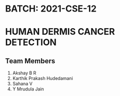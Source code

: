 # BATCH: 2021-CSE-12
# HUMAN DERMIS CANCER DETECTION 
## Team Members
   1. Akshay B R
   2. Karthik Prakash Hudedamani
   3. Sahana V
   4. Y Mrudula Jain
   

<!---
2021-CSE-12/2021-CSE-12 is a ✨ special ✨ repository because its `README.md` (this file) appears on your GitHub profile.
You can click the Preview link to take a look at your changes.
--->
